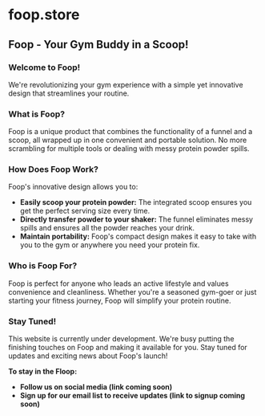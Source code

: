# foop.store

## Foop - Your Gym Buddy in a Scoop!

### Welcome to Foop!

We're revolutionizing your gym experience with a simple yet innovative design that streamlines your routine. 

### What is Foop?

Foop is a unique product that combines the functionality of a funnel and a scoop, all wrapped up in one convenient and portable solution. No more scrambling for multiple tools or dealing with messy protein powder spills. 

### How Does Foop Work?

Foop's innovative design allows you to:

* **Easily scoop your protein powder:** The integrated scoop ensures you get the perfect serving size every time. 
* **Directly transfer powder to your shaker:** The funnel eliminates messy spills and ensures all the powder reaches your drink. 
* **Maintain portability:** Foop's compact design makes it easy to take with you to the gym or anywhere you need your protein fix. 

### Who is Foop For?

Foop is perfect for anyone who leads an active lifestyle and values convenience and cleanliness. Whether you're a seasoned gym-goer or just starting your fitness journey, Foop will simplify your protein routine. 

### Stay Tuned!

This website is currently under development. We're busy putting the finishing touches on Foop and making it available for you. Stay tuned for updates and exciting news about Foop's launch!

**To stay in the Floop:**

* **Follow us on social media (link coming soon)**
* **Sign up for our email list to receive updates (link to signup coming soon)**
